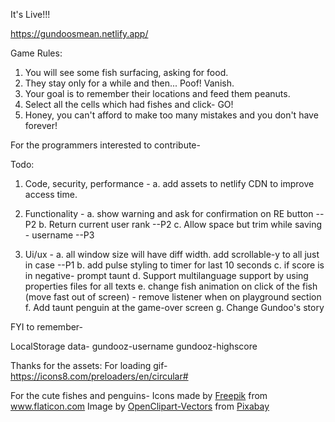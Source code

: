 It's Live!!!

https://gundoosmean.netlify.app/

Game Rules:
1. You will see some fish surfacing, asking for food.
2. They stay only for a while and then... Poof! Vanish.
3. Your goal is to remember their locations and feed them peanuts.
4. Select all the cells which had fishes and click- GO!
5. Honey, you can't afford to make too many mistakes and you don't have forever!



For the programmers interested to contribute-

Todo:
1. Code, security, performance -
a. add assets to netlify CDN to improve access time.

2. Functionality -
a. show warning and ask for confirmation on RE button --P2
b. Return current user rank --P2
c. Allow space but trim while saving - username --P3

3. Ui/ux -
a. all window size will have diff width. add scrollable-y to all just in case  --P1
b. add pulse styling to timer for last 10 seconds 
c. if score is in negative- prompt taunt
d. Support multilanguage support by using properties files for all texts
e. change fish animation on click of the fish (move fast out of screen) - remove listener when on playground section
f. Add taunt penguin at the game-over screen
g. Change Gundoo's story

FYI to remember-

LocalStorage data-
gundooz-username
gundooz-highscore

Thanks for the assets: 
For loading gif-
https://icons8.com/preloaders/en/circular#

For the cute fishes and penguins-
Icons made by <a href="https://www.flaticon.com/authors/freepik" title="Freepik">Freepik</a> from <a href="https://www.flaticon.com/" title="Flaticon"> www.flaticon.com</a>
Image by <a href="https://pixabay.com/users/OpenClipart-Vectors-30363/?utm_source=link-attribution&amp;utm_medium=referral&amp;utm_campaign=image&amp;utm_content=1300186">OpenClipart-Vectors</a> from <a href="https://pixabay.com/?utm_source=link-attribution&amp;utm_medium=referral&amp;utm_campaign=image&amp;utm_content=1300186">Pixabay</a>
